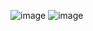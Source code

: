 ![image](https://github.com/Jiyarathore/Leetcode/assets/96529109/e7350b22-116f-417e-8e33-2067c54912ea)
![image](https://github.com/Jiyarathore/Leetcode/assets/96529109/a09bafba-80a0-480e-9c6e-442a1a6d675f)
